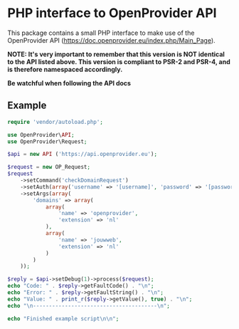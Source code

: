 PHP interface to OpenProvider API
=================================

This package contains a small PHP interface to make use of the OpenProvider API (https://doc.openprovider.eu/index.php/Main_Page).

**NOTE: It's very important to remember that this version is NOT identical to the API listed above. This version is compliant to PSR-2 and PSR-4, and is therefore namespaced accordingly.**

**Be watchful when following the API docs**


Example
-------

```php
require 'vendor/autoload.php';

use OpenProvider\API;
use OpenProvider\Request;

$api = new API ('https://api.openprovider.eu');

$request = new OP_Request;
$request
    ->setCommand('checkDomainRequest')
    ->setAuth(array('username' => '[username]', 'password' => '[password]'))
    ->setArgs(array(
        'domains' => array(
            array(
                'name' => 'openprovider',
                'extension' => 'nl'
            ),
            array(
                'name' => 'jouwweb',
                'extension' => 'nl'
            )
        )
    ));

$reply = $api->setDebug(1)->process($request);
echo "Code: " . $reply->getFaultCode() . "\n";
echo "Error: " . $reply->getFaultString() . "\n";
echo "Value: " . print_r($reply->getValue(), true) . "\n";
echo "\n---------------------------------------\n";

echo "Finished example script\n\n";
```